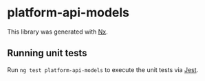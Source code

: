 # platform-api-models

This library was generated with [Nx](https://nx.dev).

## Running unit tests

Run `ng test platform-api-models` to execute the unit tests via [Jest](https://jestjs.io).

